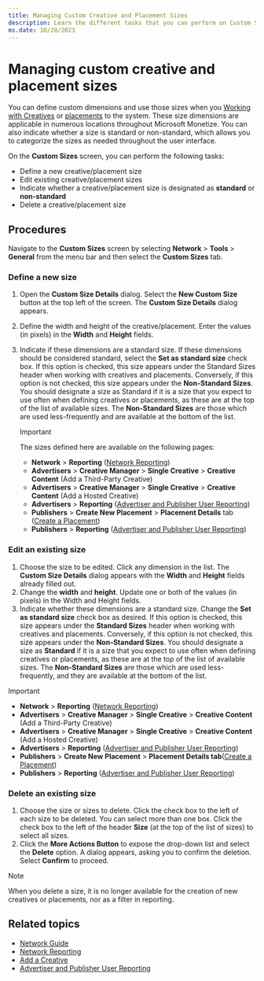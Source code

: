 ```yaml
---
title: Managing Custom Creative and Placement Sizes
description: Learn the different tasks that you can perform on Custom Sizes screen.
ms.date: 10/28/2023
---
```



# Managing custom creative and placement sizes

You can define custom dimensions and use those sizes when you [Working
with Creatives](working-with-creatives.md) or [placements](working-with-placements.md)
 to
the system. These size dimensions are applicable in numerous locations
throughout Microsoft Monetize. You can also indicate
whether a size is standard or non-standard, which allows you to
categorize the sizes as needed throughout the user interface.

On the **Custom Sizes** screen, you
can perform the following tasks:

- Define a new creative/placement size
- Edit existing creative/placement sizes
- Indicate whether a creative/placement size is designated as
  **standard** or
  **non-standard**
- Delete a creative/placement size

## Procedures

Navigate to the **Custom Sizes**
screen by selecting
**Network**  \> **Tools** \> **General** from the menu bar and
then select the **Custom Sizes** tab.

### Define a new size

1. Open the **Custom Size Details**
    dialog. Select the **New Custom Size**
    button at the top left of the screen. The
    **Custom Size Details** dialog
    appears.
1. Define the width and height of the creative/placement. Enter the
    values (in pixels) in the **Width**
    and **Height** fields.
1. Indicate if these dimensions are a standard size. If these
    dimensions should be considered standard, select the
    **Set as standard size** check box. If
    this option is checked, this size appears under the
    Standard Sizes header when working
    with creatives and placements. Conversely, if this option is not
    checked, this size appears under the
    **Non-Standard Sizes**. You should
    designate a size as Standard if it
    is a size that you expect to use often when defining creatives or
    placements, as these are at the top of the list of available sizes.
    The **Non-Standard Sizes** are those
    which are used less-frequently and are available at the bottom of
    the list.

   > [!IMPORTANT]
   > The sizes defined here are available on the following pages:
   > - **Network** >  **Reporting** ([Network Reporting](network-reporting.md))
   > - **Advertisers** > **Creative Manager** > **Single Creative** > **Creative Content** (Add a Third-Party Creative)
   > - **Advertisers** > **Creative Manager** > **Single Creative** > **Creative Content** (Add a Hosted Creative)
   > - **Advertisers** > **Reporting** ([Advertiser and Publisher User Reporting](advertiser-and-publisher-user-reporting.md))
   > - **Publishers** > **Create New Placement** > **Placement Details** tab
   > ([Create a Placement](create-a-placement.md))
   > - **Publishers** >  **Reporting** ([Advertiser and Publisher User Reporting](advertiser-and-publisher-user-reporting.md))

### Edit an existing size

1. Choose the size to be edited. Click any dimension in the list. The
    **Custom Size Details** dialog appears
    with the **Width** and
    **Height** fields already filled out.
1. Change the **width** and **height**. Update one or both of the values (in
    pixels) in the Width and
    Height fields.
1. Indicate whether these dimensions are a standard size. Change the
    **Set as standard size** check box as
    desired. If this option is checked, this size appears under the
    **Standard Sizes** header when working
    with creatives and placements. Conversely, if this option is not
    checked, this size appears under the
    **Non-Standard Sizes**. You should
    designate a size as **Standard** if it
    is a size that you expect to use often when defining creatives or
    placements, as these are at the top of the list of available sizes.
    The **Non-Standard Sizes** are those
    which are used less-frequently, and they are available at the bottom
    of the list.

> [!IMPORTANT]
> - **Network** > **Reporting** ([Network Reporting](network-reporting.md))
> - **Advertisers** > **Creative Manager** > **Single Creative** > **Creative Content** (Add a Third-Party Creative)
> - **Advertisers** > **Creative Manager** > **Single Creative** > **Creative Content** (Add a Hosted Creative) 
> - **Advertisers** > **Reporting** ([Advertiser and Publisher User Reporting](advertiser-and-publisher-user-reporting.md))
> - **Publishers** > **Create New Placement** > **Placement Details tab**([Create a Placement](create-a-placement.md))
> - **Publishers** > **Reporting** ([Advertiser and Publisher User Reporting](advertiser-and-publisher-user-reporting.md))

### Delete an existing size

1. Choose the size or sizes to delete. Click the check box to the left
    of each size to be deleted. You can select more than one box. Click
    the check box to the left of the header
    **Size** (at the top of the list of
    sizes) to select all sizes.
1. Click the **More Actions Button** to
    expose the drop-down list and select the
    **Delete** option. A dialog appears,
    asking you to confirm the deletion. Select
    **Confirm** to proceed.

> [!NOTE]
> When you delete a size, it is no longer available for the creation of new creatives or placements, nor as a filter in reporting.

## Related topics

- [Network Guide](network-guide.md)
- [Network Reporting](network-reporting.md)
- [Add a Creative](add-a-creative.md)
- [Advertiser and Publisher User Reporting](advertiser-and-publisher-user-reporting.md)